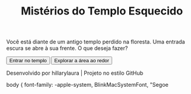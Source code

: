 # <!DOCTYPE html>
<html lang="pt-BR">
<head>
  <meta charset="UTF-8">
  <meta name="viewport" content="width=device-width, initial-scale=1.0">
  <title>Mistérios do Templo Esquecido</title>
  <link rel="stylesheet" href="estilo.css">
</head>
<body>
  <div id="container">
    <header>
      <h1>Mistérios do Templo Esquecido</h1>
    </header>
    <main>
      <p id="historia">Você está diante de um antigo templo perdido na floresta. Uma entrada escura se abre à sua frente. O que deseja fazer?</p>
      <div id="opcoes">
        <button onclick="escolha('entrar')">Entrar no templo</button>
        <button onclick="escolha('explorar')">Explorar a área ao redor</button>
      </div>
    </main>
    <footer>
      <p>Desenvolvido por hillarylaura | Projeto no estilo GitHub</p>
    </footer>
  </div>
  <script src="script.js"></script>
</body>
</html>

body {
  font-family: -apple-system, BlinkMacSystemFont, "Segoe
